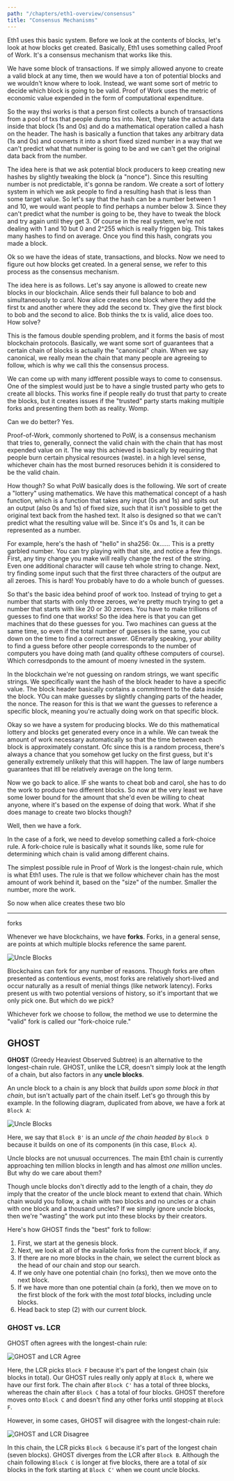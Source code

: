 ```yaml
---
path: "/chapters/eth1-overview/consensus"
title: "Consensus Mechanisms"
---
```


Eth1 uses this basic system. Before we look at the contents of blocks, let's look at how blocks get created. Basically, Eth1 uses something called Proof of Work. It's a consensus mechanism that works like this.

We have some block of transactions. If we simply allowed anyone to create a valid block at any time, then we would have a ton of potential blocks and we wouldn't know where to look. Instead, we want some sort of metric to decide which block is going to be valid. Proof of Work uses the metric of economic value expended in the form of computational expenditure. 

So the way thsi works is that a person first collects a bunch of transactions from a pool of txs that people dump txs into. Next, they take the actual data inside that block (1s and 0s) and do a mathematical operation called a hash on the header. The hash is basically a function that takes any arbitrary data (1s and 0s) and covnerts it into a short fixed sized number in a way that we can't predict what that number is going to be and we can't get the original data back from the number.

The idea here is that we ask potential block producers to keep creating new hashes by slightly tweaking the block (a "nonce"). Since this resulting number is not predictable, it's gonna be random. We create a sort of lottery system in which we ask people to find a resulting hash that is less than some target value. So let's say that the hash can be a number between 1 and 10, we would want people to find perhaps a number below 3. Since they can't predict what the number is going to be, they have to tweak the block and try again until they get 3.  Of course in the real system, we're not dealing with 1 and 10 but 0 and 2^255 which is really friggen big. This takes many hashes to find on average. Once you find this hash, congrats you made a block.

Ok so we have the ideas of state, transactions, and blocks. Now we need to figure out how blocks get created. In a general sense, we refer to this process as the consensus mechanism.

The idea here is as follows. Let's say anyone is allowed to create new blocks in our blockchain. Alice sends their full balance to bob and simultaneously to carol. Now alice creates one block where they add the first tx and another where they add the second tx. They give the first block to bob and the second to alice. Bob thinks the tx is valid, alice does too. How solve?

This is the famous double spending problem, and it forms the basis of most blockchain protocols. Basically, we want some sort of guarantees that a certain chain of blocks is actually the "canonical" chain. When we say canonical, we really mean the chain that many people are agreeing to follow, which is why we call this the consensus process.

We can come up with many idfferent possible ways to come to consensus. One of the simplest would just be to have a single trusted party who gets to create all blocks. This works fine if people really do trust that party to create the blocks, but it creates issues if the "trusted" party starts making multiple forks and presenting them both as reality. Womp.

Can we do better? Yes. 

Proof-of-Work, commonly shortened to PoW, is a consensus mechanism that tries to, generally, connect the valid chain with the chain that has most expended value on it. The way this achieved is basically by requiring that people burn certain physical resources (waste). in a high level sense, whichever chain has the most burned resoruces behidn it is considered to be the valid chain.

How though? So what PoW basically does is the following. We sort of create a "lottery" using mathematics. We have this mathematical concept of a hash function, which is a function that takes any input (0s and 1s) and spits out an output (also 0s and 1s) of fixed size, such that it isn't possible to get the original text back from the hashed text. It also is designed so that we can't predict what the resulting value will be. Since it's 0s and 1s, it can be represented as a number.

For example, here's the hash of "hello" in sha256: 0x...... This is a pretty garbled number. You can try playing with that site, and notice a few things. First, any tiny change you make will really change the rest of the string. Even one additional character will cause teh whole string to change. Next, try finding some input such that the first three characters of the output are all zeroes. This is hard! You probably have to do a whole bunch of guesses.

So that's the basic idea behind proof of work too. Instead of trying to get a number that starts with only three zeroes, we're pretty much trying to get a number that starts with like 20 or 30 zeroes. You have to make trillions of guesses to find one that works! So the idea here is that you can get machines that do these guesses for you. Two machines can guess at the same time, so even if the total number of guesses is the same, you cut down on the time to find a correct answer. GEnerally speaking, your ability to find a guess before other people corresponds to the number of computers you have doing math (and quality ofthese computers of course). Which corresdponds to the amount of moeny ivnested in the system.

In the blockchain we're not guessing on random strings, we want specific strings. We specifically want the hash of the block header to have a specific value. The block header basically contains a commitment to the data inside the block. YOu can make guesses by slightly changing parts of the header, the nonce. The reason for this is that we want the guesses to reference a specific block, meaning you're actually doing work on that specific block.

Okay so we have a system for producing blocks. We do this mathematical lottery and blocks get generated every once in a while. We can tweak the amount of work necessary automatically so that the time between each block is approximately constant. Ofc since this is a random process, there's always a chance that you somehow get lucky on the first guess, but it's generally extremely unlikely that this will happen. The law of large numbers guarantees that itll be relatively average on the long term.

Now we go back to alice. IF she wants to cheat bob and carol, she has to do the work to produce two different blocks. So now at the very least we have some lower bound for the amount that she'd even be willing to cheat anyone, where it's based on the expense of doing that work. What if she does manage to create two blocks though?

Well, then we have a fork.

In the case of a fork, we need to develop something called a fork-choice rule. A fork-choice rule is basically what it sounds like, some rule for determining which chain is valid among different chains.

The simplest possible rule in Proof of Work is the longest-chain rule, which is what Eth1 uses. The rule is that we follow whichever chain has the most amount of work behind it, based on the "size" of the number. Smaller the number, more the work.

So now when alice creates these two blo

---
forks

Whenever we have blockchains, we have **forks**. Forks, in a general sense, are points at which multiple blocks reference the same parent.

![Uncle Blocks](./images/lmd-ghost/uncle-blocks.png)

Blockchains can fork for any number of reasons. Though forks are often presented as contentious events, most forks are relatively short-lived and occur naturally as a result of menial things (like network latency). Forks present us with two potential versions of history, so it's important that we only pick one. But which do we pick?

Whichever fork we choose to follow, the method we use to determine the "valid" fork is called our "fork-choice rule."

## GHOST
**GHOST** (Greedy Heaviest Observed Subtree) is an alternative to the longest-chain rule. GHOST, unlike the LCR, doesn't simply look at the length of a chain, but also factors in any **uncle blocks**.

An uncle block to a chain is any block that *builds upon some block in that chain*, but isn't actually part of the chain itself. Let's go through this by example. In the following diagram, duplicated from above, we have a fork at `Block A`:

![Uncle Blocks](./images/lmd-ghost/uncle-blocks.png)

Here, we say that `Block B'` is an *uncle of the chain headed by* `Block D` because it builds on one of its components (in this case, `Block A`).

Uncle blocks are not unusual occurrences. The main Eth1 chain is currently approaching ten million blocks in length and has almost *one million* uncles. But why do we care about them?

Though uncle blocks don't directly add to the length of a chain, they *do* imply that the creator of the uncle block meant to extend that chain. Which chain would you follow, a chain with two blocks and no uncles or a chain with one block and a thousand uncles? If we simply ignore uncle blocks, then we're "wasting" the work put into these blocks by their creators. 

Here's how GHOST finds the "best" fork to follow:

1. First, we start at the genesis block.
2. Next, we look at all of the available forks from the current block, if any.
3. If there are no more blocks in the chain, we select the current block as the head of our chain and stop our search.
4. If we only have one potential chain (no forks), then we move onto the next block.
5. If we have more than one potential chain (a fork), then we move on to the first block of the fork with the most *total* blocks, including uncle blocks.
4. Head back to step (2) with our current block.

### GHOST vs. LCR
GHOST often agrees with the longest-chain rule:

![GHOST and LCR Agree](./images/lmd-ghost/lcr-ghost-agree.png)

Here, the LCR picks `Block F` because it's part of the longest chain (six blocks in total). Our GHOST rules really only apply at `Block B`, where we have our first fork. The chain after `Block C'` has a total of three blocks, whereas the chain after `Block C` has a total of four blocks. GHOST therefore moves onto `Block C` and doesn't find any other forks until stopping at `Block F`.

However, in some cases, GHOST will disagree with the longest-chain rule: 

![GHOST and LCR Disagree](./images/lmd-ghost/lcr-ghost-disagree.png)

In this chain, the LCR picks `Block G` because it's part of the longest chain (seven blocks). GHOST diverges from the LCR after `Block B`. Although the chain following `Block C` is longer at five blocks, there are a total of *six* blocks in the fork starting at `Block C'` when we count uncle blocks.
